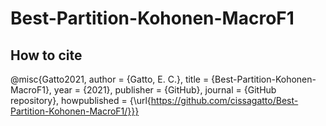 # Best-Partition-Kohonen-MacroF1

## How to cite 
@misc{Gatto2021, author = {Gatto, E. C.}, title = {Best-Partition-Kohonen-MacroF1}, year = {2021}, publisher = {GitHub}, journal = {GitHub repository}, howpublished = {\url{https://github.com/cissagatto/Best-Partition-Kohonen-MacroF1/}}}

